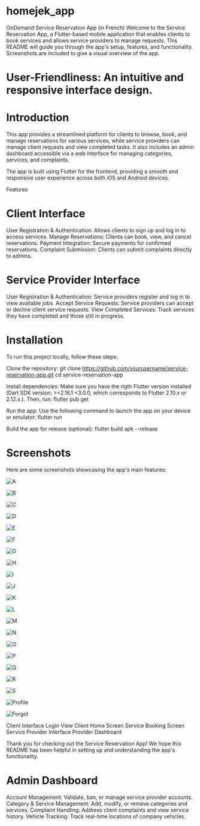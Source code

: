 # homejek_app

OnDemand Service Reservation App (in French)
Welcome to the Service Reservation App, a Flutter-based mobile application that enables clients to book services and allows service providers to manage requests. This README will guide you through the app's setup, features, and functionality. Screenshots are included to give a visual overview of the app.

# User-Friendliness: An intuitive and responsive interface design.

# Introduction

This app provides a streamlined platform for clients to browse, book, and manage reservations for various services, while service providers can manage client requests and view completed tasks. It also includes an admin dashboard accessible via a web interface for managing categories, services, and complaints.

The app is built using Flutter for the frontend, providing a smooth and responsive user experience across both iOS and Android devices.

Features

# Client Interface

User Registration & Authentication: Allows clients to sign up and log in to access services.
Manage Reservations: Clients can book, view, and cancel reservations.
Payment Integration: Secure payments for confirmed reservations.
Complaint Submission: Clients can submit complaints directly to admins.

# Service Provider Interface

User Registration & Authentication: Service providers register and log in to view available jobs.
Accept Service Requests: Service providers can accept or decline client service requests.
View Completed Services: Track services they have completed and those still in progress.

# Installation

To run this project locally, follow these steps:

Clone the repository:
git clone https://github.com/yourusername/service-reservation-app.git
cd service-reservation-app

Install dependencies: Make sure you have the rigth Flutter version installed (Dart SDK version: >=2.16.1 <3.0.0, which corresponds to Flutter 2.10.x or 2.12.x.). Then, run:
flutter pub get

Run the app: Use the following command to launch the app on your device or emulator:
flutter run

Build the app for release (optional):
flutter build apk --release

# Screenshots

Here are some screenshots showcasing the app's main features:

![A](screenshots/A.PNG)

![B](screenshots/B.PNG)

![C](screenshots/C.PNG)

![D](screenshots/D.PNG)

![E](screenshots/E.PNG)

![F](screenshots/F.PNG)

![G](screenshots/G.PNG)

![H](screenshots/H.PNG)

![I](screenshots/I.PNG)

![J](screenshots/J.PNG)

![K](screenshots/K.PNG)

![L](screenshots/L.PNG)

![M](screenshots/M.PNG)

![N](screenshots/N.PNG)

![O](screenshots/O.PNG)

![P](screenshots/P.PNG)

![Q](screenshots/Q.PNG)

![R](screenshots/R.PNG)

![S](screenshots/S.PNG)

![Profile](screenshots/Profile.PNG)

![Forgot](screenshots/Forgot.PNG)

Client Interface
Login View
Client Home Screen
Service Booking Screen
Service Provider Interface
Provider Dashboard

Thank you for checking out the Service Reservation App! We hope this README has been helpful in setting up and understanding the app's functionality.

# Admin Dashboard

Account Management: Validate, ban, or manage service provider accounts.
Category & Service Management: Add, modify, or remove categories and services.
Complaint Handling: Address client complaints and view service history.
Vehicle Tracking: Track real-time locations of company vehicles.
